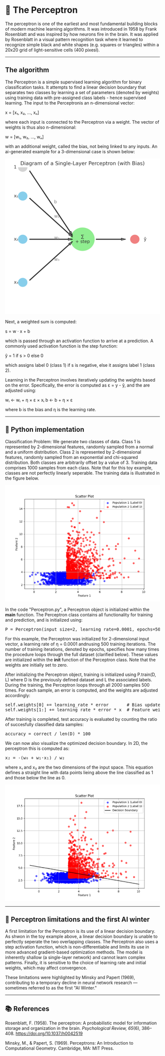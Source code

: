 # 🧠 The Perceptron

The perceptron is one of the earliest and most fundamental building blocks of modern machine learning algorithms. It was introduced in 1958 by Frank Rosenblatt and was inspired by how neurons fire in the brain. It was applied by Rosenblatt in a visual pattern recognition task where it learned to recognize simple black and white shapes (e.g. squares or triangles) within a 20x20 grid of light-sensitive cells (400 pixesl). 

---

## The algorithm

The Perceptron is a simple supervised learning algorithm for binary classification tasks. It attempts to find a linear decision boundary that separates two classes by learning a set of parameters (denoted by weights) using training data with pre-assigned class labels - hence supervised learning. The input to the Perceptronis an n-dimensional vector: 

x = [x₁, x₂, ..., xₙ]

where each input is connected to the Perceptron via a weight. The vector of weights is thus also n-dimensional: 


w = [w₁, w₂, ..., wₙ]

with an additional weight, called the bias, not being linked to any inputs. An ai-generated example for a 3-dimensional case is shown below: 

![Figure 3: ](images/Figure3.png)

Next, a weighted sum is computed:

s = w · x + b

which is passed through an activation function to arrive at a prediction. A commonly used activation function is the step function: 

ŷ = 1 if s > 0 else 0

which assigns label 0 (class 1) if s is negative, else it assigns label 1 (class 2). 

Learning in the Perceptron involves iteratively updating the weights based on the error. Specifically, the error is computed as ε = y - ŷ, and the are adjusted using:

wᵢ ← wᵢ + η × ε × xᵢ
b ← b + η × ε

where b is the bias and η is the learning rate. 

---

## 🚀 Python implementation

Classification Problem: We generate two classes of data. Class 1 is represented by 2-dimensional features, randomly sampled from a normal and a uniform distribution. Class 2 is represented by 2-dimensional features, randomly sampled from an exponential and chi-squared distribution. Both classes are arbitrarily offset by a value of 3. Training data comprises 1000 samples from each class. Note that for this toy example, classes are not perfectly linearly seperable. The training data is illustrated in the figure below. 

![Figure 1: ](images/Figure1.png)

In the code "Perceptron.py", a Perceptron object is initialized within the __main__ function. The Perceptron class contains all functionality for training and prediction, and is initialized using: 

<pre>
P = Perceptron(input_size=2, learning_rate=0.0001, epochs=500)
</pre>

For  this example, the Perceptron was initialized for 2-dimensional input vector, a learning rate of η = 0.0001 andnusing 500 training iterations. The number of training iterations, denoted by epochs, specifies how many times the procedure loops through the full dataset (clarified below). These values are initialized within the __init__ function of the Perceptron class. Note that the weights are initially set to zero. 

After initializing the Perceptron object, training is initialized using P.train(D, L) where D is the previously defined dataset and L the associated labels. During the training, the Perceptron loops through all 2000 samples 500 times. For each sample, an error is computed, and the weights are adjusted accordingly:

<pre>
self.weights[0] += learning_rate * error       # Bias update
self.weights[1:] += learning_rate * error * x  # Feature weights update
</pre>

After training is completed, test accuracy is evaluated by counting the ratio of succesfully classified data samples: 

<pre>
accuracy = correct / len(D) * 100
</pre>

We can now also visualize the optimized decision boundary. In 2D, the perceptron this is computed as: 

<pre>
x₂ = -(w₀ + w₁·x₁) / w₂
</pre>

where x₁ and x₂ are the two dimensions of the input space. This equation defines a straight line with data points lieing above the line classified as 1 and those below the line as 0. 

![Figure 1: ](images/Figure2.png)



---

## 🚀 Perceptron limitations and the first AI winter
A first limitation for the Perceptron is its use of a  linear decision boundary. As shwon in the toy example above, a linear decision boundary is unable to perfectly seperate the two overlapping classes. The Perceptron also uses a step activation function, which is non-differentiable and limits its use in more advanced gradient-based optimization methods. The model is inherently shallow (a single-layer network) and cannot learn complex patterns. Finally, it is sensitive to the choice of learning rate and initial weights, which may affect convergence.

These limitations were highlighted by Minsky and Papert (1969), contributing to a temporary decline in neural network research — sometimes referred to as the first "AI Winter."


---

## 📚 References

Rosenblatt, F. (1958). The perceptron: A probabilistic model for information storage and organization in the brain. *Psychological Review, 65*(6), 386–408. https://doi.org/10.1037/h0042519

Minsky, M., & Papert, S. (1969). Perceptrons: An Introduction to Computational Geometry. Cambridge, MA: MIT Press.

